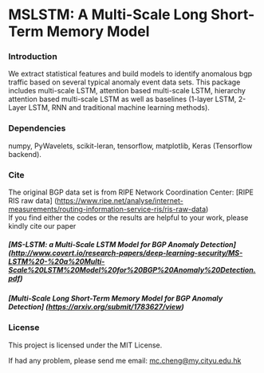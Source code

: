 # MSLSTM: A Multi-Scale Long Short-Term Memory Model

### Introduction
We extract statistical features and build models to identify anomalous bgp traffic based on several typical anomaly event data sets. 
This package includes multi-scale LSTM, attention based multi-scale LSTM, hierarchy attention based multi-scale LSTM as well as baselines (1-layer LSTM, 2-Layer LSTM, RNN and traditional machine learning methods).
### Dependencies
numpy,
PyWavelets,
scikit-leran,
tensorflow,
matplotlib,
Keras (Tensorflow backend).

### Cite
The original BGP data set is from RIPE Network Coordination Center: [RIPE RIS raw data] (https://www.ripe.net/analyse/internet-measurements/routing-information-service-ris/ris-raw-data)  
If you find either the codes or the results are helpful to your work, please kindly cite our paper
##### [**MS-LSTM: a Multi-Scale LSTM Model for BGP Anomaly Detection**] (http://www.covert.io/research-papers/deep-learning-security/MS-LSTM%20-%20a%20Multi-Scale%20LSTM%20Model%20for%20BGP%20Anomaly%20Detection.pdf)
##### [**Multi-Scale Long Short-Term Memory Model for BGP Anomaly Detection**] (https://arxiv.org/submit/1783627/view)
### License
This project is licensed under the MIT License.

If had any problem, please send me email: mc.cheng@my.cityu.edu.hk
 
